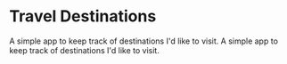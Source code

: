 # Travel Destinations

A simple app to keep track of destinations I'd like to visit.
A simple app to keep track of destinations I'd like to visit.

